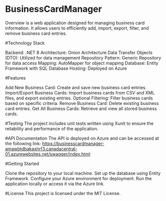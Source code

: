 # BusinessCardManager
Overview
is a web application designed for managing business card information. It allows users to efficiently add, import, export, filter, and remove business card entries.

#Technology Stack

Backend: .NET 8
Architecture: Onion Architecture
Data Transfer Objects (DTO): Utilized for data management
Repository Pattern: Generic Repository for data access
Mapping: AutoMapper for object mapping
Database: Entity Framework with SQL Database
Hosting: Deployed on Azure

#Features

Add New Business Card: Create and save new business card entries.
Import/Export Business Cards: Import business cards from CSV and XML files, and export existing entries.
Optional Filtering: Filter business cards based on specific criteria.
Remove Business Card: Delete existing business card entries.
Get All Business Cards: Retrieve and view all stored business cards.

#Testing
The project includes unit tests written using Xunit to ensure the reliability and performance of the application.

#API Documentation
The API is deployed on Azure and can be accessed at the following link:
https://businesscardmanager-amawbtdbakaxhrf3.canadacentral-01.azurewebsites.net/swagger/index.html

#Getting Started

Clone the repository to your local machine.
Set up the database using Entity Framework.
Configure your Azure environment for deployment.
Run the application locally or access it via the Azure link.

#License
This project is licensed under the MIT License.

